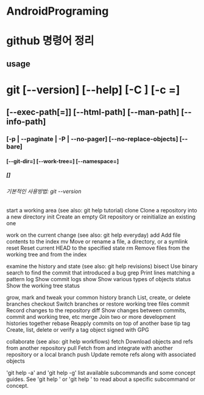 # AndroidPrograming

github 명령어 정리
=================

usage 
-----
   # git [--version] [--help] [-C <path>] [-c <name>=<value>]
   ## [--exec-path[=<path>]] [--html-path] [--man-path] [--info-path]
   ### [-p | --paginate | -P | --no-pager] [--no-replace-objects] [--bare]
   #### [--git-dir=<path>] [--work-tree=<path>] [--namespace=<name>]
   ##### <command> [<args>]
   ###### 기본적인 사용방법: git --version



start a working area (see also: git help tutorial)
   clone      Clone a repository into a new directory
   init       Create an empty Git repository or reinitialize an existing one

work on the current change (see also: git help everyday)
   add        Add file contents to the index
   mv         Move or rename a file, a directory, or a symlink
   reset      Reset current HEAD to the specified state
   rm         Remove files from the working tree and from the index

examine the history and state (see also: git help revisions)
   bisect     Use binary search to find the commit that introduced a bug
   grep       Print lines matching a pattern
   log        Show commit logs
   show       Show various types of objects
   status     Show the working tree status

grow, mark and tweak your common history
   branch     List, create, or delete branches
   checkout   Switch branches or restore working tree files
   commit     Record changes to the repository
   diff       Show changes between commits, commit and working tree, etc
   merge      Join two or more development histories together
   rebase     Reapply commits on top of another base tip
   tag        Create, list, delete or verify a tag object signed with GPG

collaborate (see also: git help workflows)
   fetch      Download objects and refs from another repository
   pull       Fetch from and integrate with another repository or a local branch
   push       Update remote refs along with associated objects

'git help -a' and 'git help -g' list available subcommands and some
concept guides. See 'git help <command>' or 'git help <concept>'
to read about a specific subcommand or concept.
